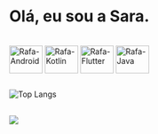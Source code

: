 # Olá, eu sou a Sara.

<div style="display: inline_block"><br>
  <img align="center" alt="Rafa-Android" height="50" width="60" src="https://cdn.jsdelivr.net/gh/devicons/devicon@latest/icons/android/android-original.svg">
   <img align="center" alt="Rafa-Kotlin" height="50" width="60" src="https://cdn.jsdelivr.net/gh/devicons/devicon@latest/icons/kotlin/kotlin-original-wordmark.svg">
 <img align="center" alt="Rafa-Flutter" height="50" width="60" src="https://cdn.jsdelivr.net/gh/devicons/devicon@latest/icons/flutter/flutter-original.svg">

 <img align="center" alt="Rafa-Java" height="50" width="60" src="https://cdn.jsdelivr.net/gh/devicons/devicon@latest/icons/java/java-original-wordmark.svg">
</div>


 <div> 
  
  ##
![Top Langs](https://github-readme-stats.vercel.app/api/top-langs/?username=s1gomes&layout=compact)

</div>

##
<div>
    <a href="https://www.youtube.com/@sarasg5877" target="_blank"><img src="https://img.shields.io/badge/YouTube-FF0000?style=for-the-badge&logo=youtube&logoColor=white" target="_blank"></a>
</div>

